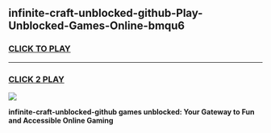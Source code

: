 
## infinite-craft-unblocked-github-Play-Unblocked-Games-Online-bmqu6
<h3>
<a href="https://premium76.site?title=infinite-craft-unblocked-github&ref=25A">CLICK TO PLAY</a></h3>
<hr>

<h3>
<a href="https://premium76.site?title=infinite-craft-unblocked-github&ref=25A">CLICK 2 PLAY</a>
  
</h3>

<a href="https://premium76.site?title=infinite-craft-unblocked-github&ref=25A"><img src="https://clearcache.store/games.png"></a>


**infinite-craft-unblocked-github games unblocked: Your Gateway to Fun and Accessible Online Gaming**
